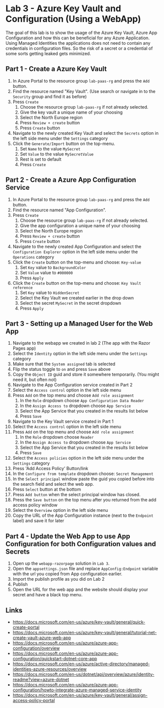 # Lab 3 - Azure Key Vault and Configuration (Using a WebApp)

The goal of this lab is to show the usage of the Azure Key Vault, Azure App Configuration and how this can be beneficial for any Azure Application. Using Managed Identities the applications does not need to contain any credentials in configuration files. So the risk of a secret or a credential of some sorts getting leaked gets minimized.

## Part 1 - Create a Azure Key Vault

1. In Azure Portal to the resource group `lab-paas-rg` and press the `Add` button.
2. Find the resource named "Key Vault". (Use search or navigate in to the `Security` group and find it as before)
3. Press `Create`
   1. Choose the resource group `lab-paas-rg` if not already selected.
   2. Give the key vault a unique name of your choosing
   3. Select the North Europe region
   4. Press `Review + create` button
   5. Press `Create` button
4. Navigate to the newly created Key Vault and select the `Secrets` option in the left side menu under the `Settings` category
5. Click the `Generate/Import` button on the top-menu.
   1. Set `Name` to the value `MySecret`
   2. Set `Value` to the value `MySecretValue`
   3. Rest is set to default
   4. Press `Create`

## Part 2 - Create a Azure App Configuration Service

1. In Azure Portal to the resource group `lab-paas-rg` and press the `Add` button.
2. Find the resource named "App Configuration".
3. Press `Create`
   1. Choose the resource group `lab-paas-rg` if not already selected.
   2. Give the app configuration a unique name of your choosing
   3. Select the North Europe region
   4. Press `Review + create` button
   5. Press `Create` button
4. Navigate to the newly created App Configuration and select the `Configuration Explorer` option in the left side menu under the `Operations` category
5. Click the `Create` button on the top-menu and choose: `Key-value`
   1. Set `Key` value to `BackgroundColor`
   2. Set `Value` value to `#000000`
   3. Press `Apply`
6. Click the `Create` button on the top-menu and choose: `Key Vault reference`
   1. Set `Key` value to `HiddenSecret`
   2. Select the Key Vault we created earlier in the drop down
   3. Select the secret `MySecret` in the secret dropdown
   4. Press `Apply`

## Part 3 - Setting up a Managed User for the Web App

1. Navigate to the webapp we created in lab 2 (The app with the Razor Pages app)
2. Select the `Identity` option in the left side menu under the `Settings` category
3. Make sure that the `System assigned` tab is selected
4. Flip the status toggle to `on` and press `Save` above
5. Copy the `Object ID` guid and store it somewhere temporarily. (You might need it, but often not)
6. Navigate to the App Configuration service created in Part 2
7. Select the `Access control` option in the left side menu
8. Press `Add` on the top menu and choose `Add role assignment`
   1. In the `Role` dropdown choose `App Configuration Data Reader`
   2. In the `Assign Access to` dropdown choose `App Service`
   3. Select the App Service that you created in the results list below
   4. Press `Save`
9. Navigate to the Key Vault service created in Part 1
10. Select the `Access control` option in the left side menu
11. Press `Add` on the top menu and choose `Add role assignment`
    1. In the `Role` dropdown choose `Reader`
    2. In the `Assign Access to` dropdown choose `App Service`
    3. Select the App Service that you created in the results list below
    4. Press `Save`
12. Select the `Access policies` option in the left side menu under the `Settings` category
13. Press 'Add Access Policy' Button/link
14. In the `Configure from template` dropdown choose: `Secret Management`
15. In the `Select principal` window paste the guid you copied before into the search field and select the web app.
16. Press `Select` button at the bottom
17. Press `Add button` when the select principal window has closed.
18. Press the `Save button` on the top menu after you returned from the add access policy window
19. Select the `Overview` option in the left side menu 
20. Copy the URL of the App Configuration instance (next to the `Endpoint` label) and save it for later

## Part 4 - Update the Web App to use App Configuration for both Configuration values and Secrets

1. Open up the `webapp-razorpage` solution in `Lab 3`.
2. Open the `appsettings.json` file and replace `AppConfig:Endpoint` variable with the url you copied from App configuration earlier.
3. Import the publish profile as you did on Lab 2
4. Publish
5. Open the URL for the web app and the website should display your secret and have a black top menu.


## Links
- https://docs.microsoft.com/en-us/azure/key-vault/general/quick-create-portal
- https://docs.microsoft.com/en-us/azure/key-vault/general/tutorial-net-create-vault-azure-web-app
- https://docs.microsoft.com/en-us/azure/azure-app-configuration/overview
- https://docs.microsoft.com/en-us/azure/azure-app-configuration/quickstart-dotnet-core-app
- https://docs.microsoft.com/en-us/azure/active-directory/managed-identities-azure-resources/overview
- https://docs.microsoft.com/en-us/dotnet/api/overview/azure/identity-readme?view=azure-dotnet
- https://docs.microsoft.com/en-us/azure/azure-app-configuration/howto-integrate-azure-managed-service-identity
- https://docs.microsoft.com/en-us/azure/key-vault/general/assign-access-policy-portal
